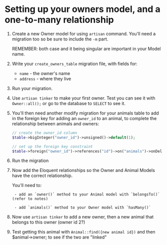 # Setting up your owners model, and a one-to-many relationship

1. Create a new Owner model for using `artisan` command. You'll need a migration too so be sure to include the `-m` part.

    REMEMBER: both case and it being singular are important in your Model name.

1. Write your `create_owners_table` migration file, with fields for:
    - `name` - the owner's name
    - `address` - where they live

1. Run your migration.

1. Use `artisan tinker` to make your first owner. Test you can see it with `Owner::all();` or go to the database to `SELECT` to see it.

1. You'll then need another modify migration for your animals table to add in the foreign key for adding an `owner_id` to an animal, to complete the relationship between animals and owners:
    ```php
    // create the owner_id column
    $table->bigInteger("owner_id")->unsigned()->default(1);

    // set up the foreign key constraint
    $table->foreign("owner_id")->references("id")->on("animals")->onDelete("cascade");
    ```

1. Run the migration

1. Now add the Eloquent relationships so the Owner and Animal Models have the correct relationship.

    You'll need to:
    
        - add an `owner()` method to your Animal model with `belongsTo()` (refer to notes)

        - add `animals()` method to your Owner model with `hasMany()`

1. Now use `artisan tinker` to add a new owner, then a new animal that belongs to this owner (owner id 2?)

1. Test getting this animal with `Animal::find({new animal id})` and then $animal->owner; to see if the two are "linked"